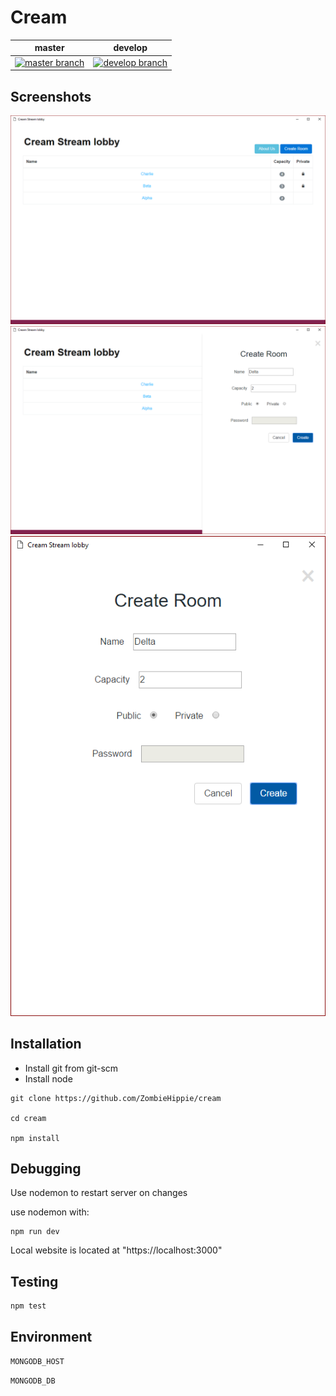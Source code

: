 # Cream
| master        | develop       |
| ------------- |:-------------:|
| [![master branch](https://travis-ci.org/ZombieHippie/cream.svg?branch=master)](https://travis-ci.org/ZombieHippie/cream/branches) | [![develop branch](https://travis-ci.org/ZombieHippie/cream.svg?branch=develop)](https://travis-ci.org/ZombieHippie/cream/branches) |

## Screenshots
![Lobby](documentation/screenshots/84af2ac-lobby.PNG)
![Lobby Create Room](documentation/screenshots/84af2ac-lobby-create-room.PNG)
![Lobby Create Room Mobile](documentation/screenshots/84af2ac-lobby-create-room-mobile.PNG)

## Installation

* Install git from git-scm
* Install node

```
git clone https://github.com/ZombieHippie/cream

cd cream

npm install
```

## Debugging

Use nodemon to restart server on changes

use nodemon with:

```
npm run dev
```
Local website is located at "https://localhost:3000"


## Testing

```
npm test
```

## Environment

`MONGODB_HOST`

`MONGODB_DB`
